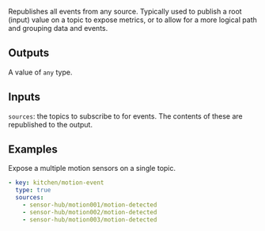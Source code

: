 Republishes all events from any source. Typically used to publish a root (input) value on a topic to expose metrics, or to allow for a more logical path and grouping data and events.

## Outputs

A value of `any` type.

## Inputs

`sources`: the topics to subscribe to for events. The contents of these are republished to the output.

## Examples

Expose a multiple motion sensors on a single topic.

```yaml
- key: kitchen/motion-event
  type: true
  sources:
    - sensor-hub/motion001/motion-detected
    - sensor-hub/motion002/motion-detected
    - sensor-hub/motion003/motion-detected
```

